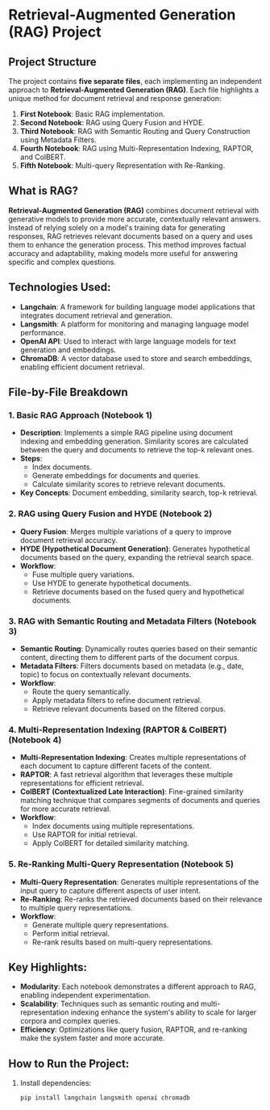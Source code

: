 # Retrieval-Augmented Generation (RAG) Project

## Project Structure

The project contains **five separate files**, each implementing an independent approach to **Retrieval-Augmented Generation (RAG)**. Each file highlights a unique method for document retrieval and response generation:

1. **First Notebook**: Basic RAG implementation.
2. **Second Notebook**: RAG using Query Fusion and HYDE.
3. **Third Notebook**: RAG with Semantic Routing and Query Construction using Metadata Filters.
4. **Fourth Notebook**: RAG using Multi-Representation Indexing, RAPTOR, and ColBERT.
5. **Fifth Notebook**: Multi-query Representation with Re-Ranking.

## What is RAG?

**Retrieval-Augmented Generation (RAG)** combines document retrieval with generative models to provide more accurate, contextually relevant answers. Instead of relying solely on a model's training data for generating responses, RAG retrieves relevant documents based on a query and uses them to enhance the generation process. This method improves factual accuracy and adaptability, making models more useful for answering specific and complex questions.

## Technologies Used:
- **Langchain**: A framework for building language model applications that integrates document retrieval and generation.
- **Langsmith**: A platform for monitoring and managing language model performance.
- **OpenAI API**: Used to interact with large language models for text generation and embeddings.
- **ChromaDB**: A vector database used to store and search embeddings, enabling efficient document retrieval.

## File-by-File Breakdown

### 1. **Basic RAG Approach (Notebook 1)**
   - **Description**: Implements a simple RAG pipeline using document indexing and embedding generation. Similarity scores are calculated between the query and documents to retrieve the top-k relevant ones.
   - **Steps**:
     - Index documents.
     - Generate embeddings for documents and queries.
     - Calculate similarity scores to retrieve relevant documents.
   - **Key Concepts**: Document embedding, similarity search, top-k retrieval.

### 2. **RAG using Query Fusion and HYDE (Notebook 2)**
   - **Query Fusion**: Merges multiple variations of a query to improve document retrieval accuracy.
   - **HYDE (Hypothetical Document Generation)**: Generates hypothetical documents based on the query, expanding the retrieval search space.
   - **Workflow**:
     - Fuse multiple query variations.
     - Use HYDE to generate hypothetical documents.
     - Retrieve documents based on the fused query and hypothetical documents.

### 3. **RAG with Semantic Routing and Metadata Filters (Notebook 3)**
   - **Semantic Routing**: Dynamically routes queries based on their semantic content, directing them to different parts of the document corpus.
   - **Metadata Filters**: Filters documents based on metadata (e.g., date, topic) to focus on contextually relevant documents.
   - **Workflow**:
     - Route the query semantically.
     - Apply metadata filters to refine document retrieval.
     - Retrieve relevant documents based on the filtered corpus.

### 4. **Multi-Representation Indexing (RAPTOR & ColBERT) (Notebook 4)**
   - **Multi-Representation Indexing**: Creates multiple representations of each document to capture different facets of the content.
   - **RAPTOR**: A fast retrieval algorithm that leverages these multiple representations for efficient retrieval.
   - **ColBERT (Contextualized Late Interaction)**: Fine-grained similarity matching technique that compares segments of documents and queries for more accurate retrieval.
   - **Workflow**:
     - Index documents using multiple representations.
     - Use RAPTOR for initial retrieval.
     - Apply ColBERT for detailed similarity matching.

### 5. **Re-Ranking Multi-Query Representation (Notebook 5)**
   - **Multi-Query Representation**: Generates multiple representations of the input query to capture different aspects of user intent.
   - **Re-Ranking**: Re-ranks the retrieved documents based on their relevance to multiple query representations.
   - **Workflow**:
     - Generate multiple query representations.
     - Perform initial retrieval.
     - Re-rank results based on multi-query representations.

## Key Highlights:
- **Modularity**: Each notebook demonstrates a different approach to RAG, enabling independent experimentation.
- **Scalability**: Techniques such as semantic routing and multi-representation indexing enhance the system's ability to scale for larger corpora and complex queries.
- **Efficiency**: Optimizations like query fusion, RAPTOR, and re-ranking make the system faster and more accurate.

## How to Run the Project:
1. Install dependencies:
   ```bash
   pip install langchain langsmith openai chromadb
